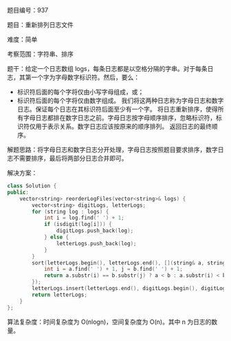 题目编号：937

题目：重新排列日志文件

难度：简单

考察范围：字符串、排序

题干：给定一个日志数组 logs，每条日志都是以空格分隔的字串。对于每条日志，其第一个字为字母数字标识符。然后，要么：
- 标识符后面的每个字将仅由小写字母组成，或；
- 标识符后面的每个字将仅由数字组成。
我们将这两种日志称为字母日志和数字日志。保证每个日志在其标识符后面至少有一个字。
将日志重新排序，使得所有字母日志都排在数字日志之前。字母日志按字母顺序排序，忽略标识符，标识符仅用于表示关系。数字日志应该按原来的顺序排列。
返回日志的最终顺序。

解题思路：将字母日志和数字日志分开处理，字母日志按照题目要求排序，数字日志不需要排序，最后将两部分日志合并即可。

解决方案：

```cpp
class Solution {
public:
    vector<string> reorderLogFiles(vector<string>& logs) {
        vector<string> digitLogs, letterLogs;
        for (string log : logs) {
            int i = log.find(' ') + 1;
            if (isdigit(log[i])) {
                digitLogs.push_back(log);
            } else {
                letterLogs.push_back(log);
            }
        }
        sort(letterLogs.begin(), letterLogs.end(), [](string& a, string& b) {
            int i = a.find(' ') + 1, j = b.find(' ') + 1;
            return a.substr(i) == b.substr(j) ? a < b : a.substr(i) < b.substr(j);
        });
        letterLogs.insert(letterLogs.end(), digitLogs.begin(), digitLogs.end());
        return letterLogs;
    }
};
```

算法复杂度：时间复杂度为 O(nlogn)，空间复杂度为 O(n)。其中 n 为日志的数量。